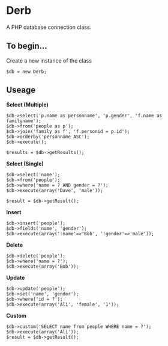 # Derb

A PHP database connection class.

## To begin...

Create a new instance of the class
```
$db = new Derb;
```

## Useage

**Select (Multiple)**
```
$db->select('p.name as personname', 'p.gender', 'f.name as familyname');
$db->from('people as p');
$db->join('family as f', 'f.personid = p.id');
$db->orderby('personname ASC');
$db->execute();

$results = $db->getResults();
```

**Select (Single)**
```
$db->select('name');
$db->from('people');
$db->where('name = ? AND gender = ?');
$db->execute(array('Dave', 'male'));

$result = $db->getResult();
```

**Insert**
```
$db->insert('people');
$db->fields('name', 'gender');
$db->execute(array(':name'=>'Bob', ':gender'=>'male'));
```

**Delete**
```
$db->delete('people');
$db->where('name = ?');
$db->execute(array('Bob'));
```

**Update**
```
$db->update('people');
$db->set('name', 'gender');
$db->where('id = ?');
$db->execute(array('Ali', 'female', '1'));
```

**Custom**
```
$db->custom('SELECT name from people WHERE name = ?');
$db->execute(array('Ali'));
$result = $db->getResult();
```
